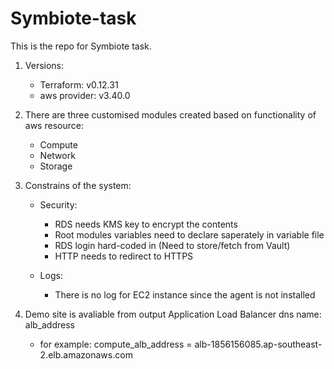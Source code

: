 # Symbiote-task

This is the repo for Symbiote task.

1. Versions:
    - Terraform: v0.12.31
    - aws provider: v3.40.0

2. There are three customised modules created based on functionality of aws resource: 
    - Compute
    - Network
    - Storage

3. Constrains of the system:
    - Security: 
        - RDS needs KMS key to encrypt the contents 
        - Root modules variables need to declare saperately in variable file
        - RDS login hard-coded in (Need to store/fetch from Vault)
        - HTTP needs to redirect to HTTPS 

    - Logs:
        - There is no log for EC2 instance since the agent is not installed

4. Demo site is avaliable from output Application Load Balancer dns name: alb_address
    - for example:
            compute_alb_address = alb-1856156085.ap-southeast-2.elb.amazonaws.com
   
